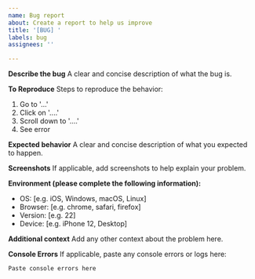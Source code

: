 ```yaml
---
name: Bug report
about: Create a report to help us improve
title: '[BUG] '
labels: bug
assignees: ''

---
```


**Describe the bug**
A clear and concise description of what the bug is.

**To Reproduce**
Steps to reproduce the behavior:
1. Go to '...'
2. Click on '....'
3. Scroll down to '....'
4. See error

**Expected behavior**
A clear and concise description of what you expected to happen.

**Screenshots**
If applicable, add screenshots to help explain your problem.

**Environment (please complete the following information):**
 - OS: [e.g. iOS, Windows, macOS, Linux]
 - Browser: [e.g. chrome, safari, firefox]
 - Version: [e.g. 22]
 - Device: [e.g. iPhone 12, Desktop]

**Additional context**
Add any other context about the problem here.

**Console Errors**
If applicable, paste any console errors or logs here:
```
Paste console errors here
```